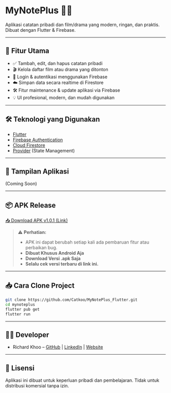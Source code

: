 # MyNotePlus 📒✨

Aplikasi catatan pribadi dan film/drama yang modern, ringan, dan praktis. Dibuat dengan Flutter & Firebase.

---

## 🚀 Fitur Utama
- ✅ Tambah, edit, dan hapus catatan pribadi
- 🎬 Kelola daftar film atau drama yang ditonton
- 🔐 Login & autentikasi menggunakan Firebase
- ☁️ Simpan data secara realtime di Firestore
- 🛠️ Fitur maintenance & update aplikasi via Firebase
- 💡 UI profesional, modern, dan mudah digunakan

---

## 🛠️ Teknologi yang Digunakan
- [Flutter](https://flutter.dev/)
- [Firebase Authentication](https://firebase.google.com/products/auth)
- [Cloud Firestore](https://firebase.google.com/products/firestore)
- [Provider](https://pub.dev/packages/provider) (State Management)

---

## 📱 Tampilan Aplikasi
(Coming Soon)

---

## 📦 APK Release
[📥 Download APK v1.0.1 (Link)](https://github.com/Catkoo/MyNotePlus_Flutter/releases/tag/v1.0.1)

> ⚠️ **Perhatian:**
> - APK ini dapat berubah setiap kali ada pembaruan fitur atau perbaikan bug.
> - **Dibuat Khusus Android Aja**
> - **Download Versi .apk Saja**
> - **Selalu cek versi terbaru di link ini.**

---

## 📥 Cara Clone Project
```bash
git clone https://github.com/Catkoo/MyNotePlus_Flutter.git
cd mynoteplus
flutter pub get
flutter run
```
---

## 🧑‍💻 Developer
- Richard Khoo – [GitHub](https://github.com/Catkoo) | [LinkedIn](https://www.linkedin.com/in/catkoo/) |
[Website](https://richard-khoo.vercel.app)

---

## 🚫 Lisensi
Aplikasi ini dibuat untuk keperluan pribadi dan pembelajaran. Tidak untuk distribusi komersial tanpa izin.
